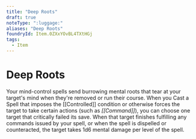 ```yaml
---
title: "Deep Roots"
draft: true
noteType: ":luggage:"
aliases: "Deep Roots"
foundryId: Item.0ZXxYOvBL4TXtHGj
tags:
  - Item
---
```


# Deep Roots

Your mind-control spells send burrowing mental roots that tear at your target's mind when they're removed or run their course. When you Cast a Spell that imposes the [[Controlled]] condition or otherwise forces the target to take certain actions (such as _[[Command]]_), you can choose one target that critically failed its save. When that target finishes fulfilling any commands issued by your spell, or when the spell is dispelled or counteracted, the target takes 1d6 mental damage per level of the spell.
